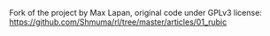 Fork of the project by Max Lapan, original code under GPLv3 license: https://github.com/Shmuma/rl/tree/master/articles/01_rubic
